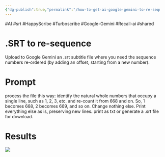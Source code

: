 ```yaml
---
{"dg-publish":true,"permalink":"/how-to-get-ai-google-gemini-to-re-sequence-a-srt-subtitle-file/","title":"How to get AI (Google Gemini) to re-sequence a .srt subtitle file","noteIcon":"2"}
---
```


#AI #srt #HappyScribe #Turboscribe #Google-Gemini #Recall-ai #shared

# .SRT to re-sequence

Upload to Google Gemini an .srt subtitle file where you need the sequence numbers re-ordered (by adding an offset, starting from a new number).
# Prompt

process the file this way: identify the natural whole numbers that occupy a single line, such as 1, 2, 3, etc. and re-count it from 668 and on. So, 1 becomes 668, 2 becomes 669, and so on. Change nothing else. Print everything else as is, preserving new lines. print as txt or generate a .srt file for download.
# Results

![](https://firebasestorage.googleapis.com/v0/b/recall-308915.appspot.com/o/user%2FX5DuocQqVgb3kCLgoNZDeF4M2qa2%2Fcard-images%2F1fb5dc8e-cd4e-4b77-92f1-92f1f3dba911.jpg?alt=media&token=3b6b55ac-43bc-4200-8467-d20c3260ad4b)

